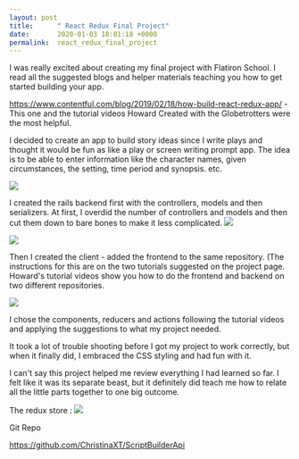 ```yaml
---
layout: post
title:      " React Redux Final Project"
date:       2020-01-03 18:01:18 +0000
permalink:  react_redux_final_project
---
```



I was really excited about creating my final project with Flatiron School. I read all the suggested blogs and helper materials teaching you how to get started building your app.

https://www.contentful.com/blog/2019/02/18/how-build-react-redux-app/ - This one and the tutorial videos Howard Created with the Globetrotters were the most helpful.

I decided to create an app to build story ideas since I write plays and thought it would be fun as like a play or screen writing prompt app. The idea is to be able to enter information like the character names, given circumstances, the setting, time period and synopsis. etc. 

![](https://imgur.com/a/cPKmD92http://)

I created the rails backend first with the controllers, models and then serializers. At first, I overdid the number of controllers and models and then cut them down to bare bones to make it less complicated. 
![](https://imgur.com/a/Y8yLCvz)

![](https://imgur.com/TA6FyNj)

Then I created the client - added the frontend to the same repository. (The instructions for this are on the two tutorials suggested on the project page. Howard's tutorial videos show you how to do the frontend and backend on two different repositories.

![](https://imgur.com/xezEUIbhttp://)

I chose the components, reducers and actions following the tutorial videos and applying the suggestions to what my project needed. 

It took a lot of trouble shooting before I got my project to work correctly, but when it finally did, I embraced the CSS styling and had fun with it.

I can't say this project helped me review everything I had learned so far. I felt like it was its separate beast, but it definitely did teach me how to relate all the little parts together to one big outcome. 

The redux store : 
![](https://imgur.com/oIXdxQRhttp://)

Git Repo 

https://github.com/ChristinaXT/ScriptBuilderApi


